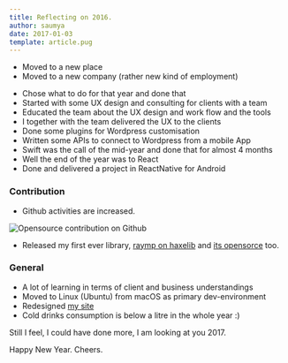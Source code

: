 ```yaml
---
title: Reflecting on 2016.
author: saumya
date: 2017-01-03
template: article.pug
---
```


 - Moved to a new place
 - Moved to a new company (rather new kind of employment) 

<span class="more"></span>

 - Chose what to do for that year and done that
 - Started with some UX design and consulting for clients with a team
 - Educated the team about the UX design and work flow and the tools
 - I together with the team delivered the UX to the clients
 - Done some plugins for Wordpress customisation
 - Written some APIs to connect to Wordpress from a mobile App
 - Swift was the call of the mid-year and done that for almost 4 months
 - Well the end of the year was to React
 - Done and delivered a project in ReactNative for Android          


### Contribution 

 - Github activities are increased.

![Opensource contribution on Github](https://c1.staticflickr.com/1/389/31206649944_27be46b4c5_z.jpg) 

 - Released my first ever library, [raymp on haxelib][1] and [its opensorce][2] too.

### General

 - A lot of learning in terms of client and business understandings 
 - Moved to Linux (Ubuntu) from macOS as primary dev-environment
 - Redesigned [my site][3] 
 - Cold drinks consumption is below a litre in the whole year :)                    


Still I feel, I could have done more, I am looking at you 2017.


Happy New Year.
Cheers.











[1]: http://lib.haxe.org/p/raymp
[2]: https://github.com/saumya/raymp
[3]: https://saumya.github.io













